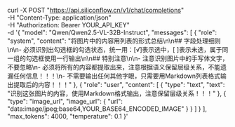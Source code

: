 curl -X POST "https://api.siliconflow.cn/v1/chat/completions" \
  -H "Content-Type: application/json" \
  -H "Authorization: Bearer YOUR_API_KEY" \
  -d '{
    "model": "Qwen/Qwen2.5-VL-32B-Instruct",
    "messages": [
      {
        "role": "system",
        "content": "将图片中的内容用列表的形式总结\n\n## 字段处理细则\n\n- 必须识别出勾选框的勾选状态，统一用：[√]表示选中，[ ]表示未选，属于同一组的勾选框使用一行输出\n\n## 特别注意\n\n- 注意识别图片中的手写体文字，不要忽略\n- 必须将所有的内容都提取出来，注意根据语义保留层级关系，不能遗漏任何信息！！！\n- 不需要输出任何其他字眼，只需要用Markdown列表格式输出提取后的内容！！！"
      },
      {
        "role": "user",
        "content": [
          {
            "type": "text",
            "text": "识别这张图片的内容，使用Markdown格式输出，注意保留层级关系！！！"
          },
          {
            "type": "image_url",
            "image_url": {
              "url": "data:image/jpeg;base64,YOUR_BASE64_ENCODED_IMAGE"
            }
          }
        ]
      }
    ],
    "max_tokens": 4000,
    "temperature": 0.1
  }'